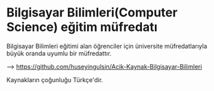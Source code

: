 # Bilgisayar Bilimleri(Computer Science) eğitim müfredatı

Bilgisayar Bilimleri eğitimi alan öğrenciler için üniversite müfredatlarıyla büyük oranda uyumlu bir müfredattır.

--> https://github.com/huseyingulsin/Acik-Kaynak-Bilgisayar-Bilimleri

Kaynakların çoğunluğu Türkçe'dir.

